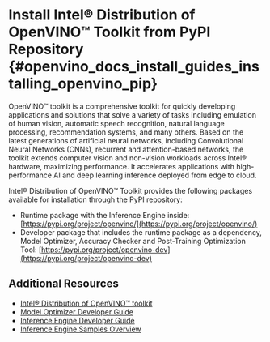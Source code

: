 # Install Intel® Distribution of OpenVINO™ Toolkit from PyPI Repository {#openvino_docs_install_guides_installing_openvino_pip}

OpenVINO™ toolkit is a comprehensive toolkit for quickly developing applications and solutions that solve a variety of tasks including emulation of human vision, automatic speech recognition, natural language processing, recommendation systems, and many others. Based on the latest generations of artificial neural networks, including Convolutional Neural Networks (CNNs), recurrent and attention-based networks, the toolkit extends computer vision and non-vision workloads across Intel® hardware, maximizing performance. It accelerates applications with high-performance AI and deep learning inference deployed from edge to cloud.

Intel® Distribution of OpenVINO™ Toolkit provides the following packages available for installation through the PyPI repository:

* Runtime package with the Inference Engine inside: [https://pypi.org/project/openvino/](https://pypi.org/project/openvino/)
* Developer package that includes the runtime package as a dependency, Model Optimizer, Accuracy Checker and Post-Training Optimization Tool: [https://pypi.org/project/openvino-dev](https://pypi.org/project/openvino-dev)

## Additional Resources

- [Intel® Distribution of OpenVINO™ toolkit](https://software.intel.com/en-us/openvino-toolkit)
- [Model Optimizer Developer Guide](../MO_DG/Deep_Learning_Model_Optimizer_DevGuide.md)
- [Inference Engine Developer Guide](../IE_DG/Deep_Learning_Inference_Engine_DevGuide.md)
- [Inference Engine Samples Overview](../IE_DG/Samples_Overview.md)
